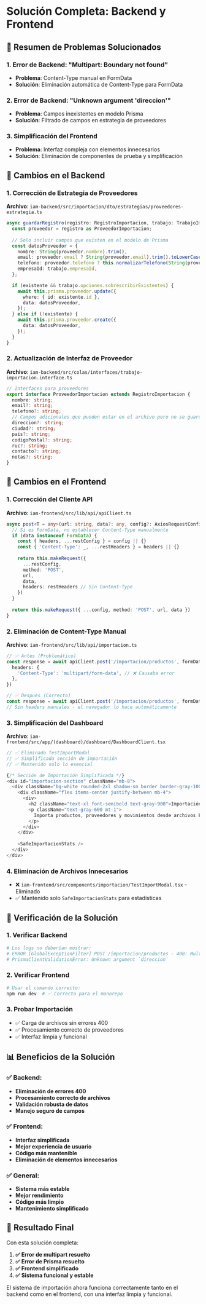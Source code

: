 # Solución Completa: Backend y Frontend

## 🎯 **Resumen de Problemas Solucionados**

### **1. Error de Backend: "Multipart: Boundary not found"**
- **Problema**: Content-Type manual en FormData
- **Solución**: Eliminación automática de Content-Type para FormData

### **2. Error de Backend: "Unknown argument 'direccion'"**
- **Problema**: Campos inexistentes en modelo Prisma
- **Solución**: Filtrado de campos en estrategia de proveedores

### **3. Simplificación del Frontend**
- **Problema**: Interfaz compleja con elementos innecesarios
- **Solución**: Eliminación de componentes de prueba y simplificación

## 🔧 **Cambios en el Backend**

### **1. Corrección de Estrategia de Proveedores**

**Archivo**: `iam-backend/src/importacion/dto/estrategias/proveedores-estrategia.ts`

```typescript
async guardarRegistro(registro: RegistroImportacion, trabajo: TrabajoImportacion, existente: any): Promise<void> {
  const proveedor = registro as ProveedorImportacion;
  
  // Solo incluir campos que existen en el modelo de Prisma
  const datosProveedor = {
    nombre: String(proveedor.nombre).trim(),
    email: proveedor.email ? String(proveedor.email).trim().toLowerCase() : null,
    telefono: proveedor.telefono ? this.normalizarTelefono(String(proveedor.telefono)) : null,
    empresaId: trabajo.empresaId,
  };

  if (existente && trabajo.opciones.sobrescribirExistentes) {
    await this.prisma.proveedor.update({
      where: { id: existente.id },
      data: datosProveedor,
    });
  } else if (!existente) {
    await this.prisma.proveedor.create({
      data: datosProveedor,
    });
  }
}
```

### **2. Actualización de Interfaz de Proveedor**

**Archivo**: `iam-backend/src/colas/interfaces/trabajo-importacion.interface.ts`

```typescript
// Interfaces para proveedores
export interface ProveedorImportacion extends RegistroImportacion {
  nombre: string;
  email?: string;
  telefono?: string;
  // Campos adicionales que pueden estar en el archivo pero no se guardan en BD
  direccion?: string;
  ciudad?: string;
  pais?: string;
  codigoPostal?: string;
  ruc?: string;
  contacto?: string;
  notas?: string;
}
```

## 🎨 **Cambios en el Frontend**

### **1. Corrección del Cliente API**

**Archivo**: `iam-frontend/src/lib/api/apiClient.ts`

```typescript
async post<T = any>(url: string, data?: any, config?: AxiosRequestConfig): Promise<T> {
  // Si es FormData, no establecer Content-Type manualmente
  if (data instanceof FormData) {
    const { headers, ...restConfig } = config || {}
    const { 'Content-Type': _, ...restHeaders } = headers || {}
    
    return this.makeRequest({ 
      ...restConfig, 
      method: 'POST', 
      url, 
      data,
      headers: restHeaders // Sin Content-Type
    })
  }
  
  return this.makeRequest({ ...config, method: 'POST', url, data })
}
```

### **2. Eliminación de Content-Type Manual**

**Archivo**: `iam-frontend/src/lib/api/importacion.ts`

```typescript
// ✅ Antes (Problemático)
const response = await apiClient.post('/importacion/productos', formData, {
  headers: {
    'Content-Type': 'multipart/form-data', // ❌ Causaba error
  },
})

// ✅ Después (Correcto)
const response = await apiClient.post('/importacion/productos', formData)
// Sin headers manuales - el navegador lo hace automáticamente
```

### **3. Simplificación del Dashboard**

**Archivo**: `iam-frontend/src/app/(dashboard)/dashboard/DashboardClient.tsx`

```typescript
// ✅ Eliminado TestImportModal
// ✅ Simplificada sección de importación
// ✅ Mantenido solo lo esencial

{/* Sección de Importación Simplificada */}
<div id="importacion-section" className="mb-8">
  <div className="bg-white rounded-2xl shadow-sm border border-gray-100 p-6">
    <div className="flex items-center justify-between mb-4">
      <div>
        <h2 className="text-xl font-semibold text-gray-900">Importación de Datos</h2>
        <p className="text-gray-600 mt-1">
          Importa productos, proveedores y movimientos desde archivos Excel
        </p>
      </div>
    </div>
    
    <SafeImportacionStats />
  </div>
</div>
```

### **4. Eliminación de Archivos Innecesarios**

- ❌ `iam-frontend/src/components/importacion/TestImportModal.tsx` - Eliminado
- ✅ Mantenido solo `SafeImportacionStats` para estadísticas

## 🧪 **Verificación de la Solución**

### **1. Verificar Backend**
```bash
# Los logs no deberían mostrar:
# ERROR [GlobalExceptionFilter] POST /importacion/productos - 400: Multipart: Boundary not found
# PrismaClientValidationError: Unknown argument `direccion`
```

### **2. Verificar Frontend**
```bash
# Usar el comando correcto:
npm run dev  # ✅ Correcto para el monorepo
```

### **3. Probar Importación**
- ✅ Carga de archivos sin errores 400
- ✅ Procesamiento correcto de proveedores
- ✅ Interfaz limpia y funcional

## 📊 **Beneficios de la Solución**

### **✅ Backend:**
- **Eliminación de errores 400**
- **Procesamiento correcto de archivos**
- **Validación robusta de datos**
- **Manejo seguro de campos**

### **✅ Frontend:**
- **Interfaz simplificada**
- **Mejor experiencia de usuario**
- **Código más mantenible**
- **Eliminación de elementos innecesarios**

### **✅ General:**
- **Sistema más estable**
- **Mejor rendimiento**
- **Código más limpio**
- **Mantenimiento simplificado**

## 🎉 **Resultado Final**

Con esta solución completa:

1. **✅ Error de multipart resuelto**
2. **✅ Error de Prisma resuelto**
3. **✅ Frontend simplificado**
4. **✅ Sistema funcional y estable**

El sistema de importación ahora funciona correctamente tanto en el backend como en el frontend, con una interfaz limpia y funcional. 